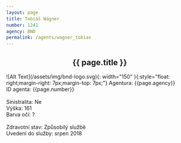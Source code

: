 ```yaml
---
layout: page
title: Tobiáš Wágner
number: 1241
agency: BND
permalink: /agents/wagner_tobias
---
```


<center><h2>{{ page.title }}</h2></center>
![Alt Text](/assets/img/bnd-logo.svg){: width="150" }{:style="float: right;margin-right: 7px;margin-top: 7px;"}
Agentura: {{page.agency}}
<br>
ID agenta: {{page.number}}
<br>
<br>
Sinistralita: Ne
<br>
Výška: 161
<br>
Barva očí: ?
<br>
<br>
Zdravotní stav: Způsobilý službě
<br>
Uvedení do služby: srpen 2018